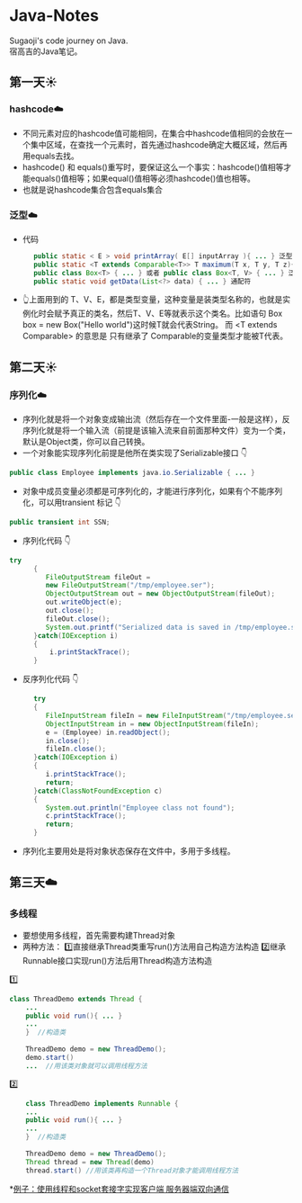 # Java-Notes
Sugaoji's code journey on Java.  
宿高吉的Java笔记。  

## 第一天:sunny: 
### hashcode:cloud:
* 不同元素对应的hashcode值可能相同，在集合中hashcode值相同的会放在一个集中区域，在查找一个元素时，首先通过hashcode确定大概区域，然后再用equals去找。  
* hashcode() 和 equals()重写时，要保证这么一个事实：hashcode()值相等才能equals()值相等；如果equal()值相等必须hashcode()值也相等。 
* 也就是说hashcode集合包含equals集合
   
### 泛型:cloud:
* 代码
```Java
      public static < E > void printArray( E[] inputArray ){ ... } 泛型方法  
      public static <T extends Comparable<T>> T maximum(T x, T y, T z){ ... } 泛型方法  
      public class Box<T> { ... } 或者 public class Box<T, V> { ... } 泛型类  
      public static void getData(List<?> data) { ... } 通配符
```
* 👆上面用到的 T、V、E，都是类型变量，这种变量是装类型名称的，也就是实例化时会赋予真正的类名，然后T、V、E等就表示这个类名。比如语句 Box <String> box = new Box("Hello world")这时候T就会代表String。 而 <T extends Comparable<T>> 的意思是 只有继承了 Comparable的变量类型才能被T代表。  

  
## 第二天:sunny:  
### 序列化:cloud:
* 序列化就是将一个对象变成输出流（然后存在一个文件里面-一般是这样），反序列化就是将一个输入流（前提是该输入流来自前面那种文件）变为一个类，默认是Object类，你可以自己转换。  
* 一个对象能实现序列化前提是他所在类实现了Serializable接口 👇
```Java
public class Employee implements java.io.Serializable { ... }
```
* 对象中成员变量必须都是可序列化的，才能进行序列化，如果有个不能序列化，可以用transient 标记 👇
```Java
public transient int SSN;
```
* 序列化代码 👇
```Java
try
      {
         FileOutputStream fileOut =
         new FileOutputStream("/tmp/employee.ser");
         ObjectOutputStream out = new ObjectOutputStream(fileOut);
         out.writeObject(e);
         out.close();
         fileOut.close();
         System.out.printf("Serialized data is saved in /tmp/employee.ser");
      }catch(IOException i)
      {
          i.printStackTrace();
      }
```
* 反序列化代码 👇
```Java
	  try
      {
         FileInputStream fileIn = new FileInputStream("/tmp/employee.ser");
         ObjectInputStream in = new ObjectInputStream(fileIn);
         e = (Employee) in.readObject();
         in.close();
         fileIn.close();
      }catch(IOException i)
      {
         i.printStackTrace();
         return;
      }catch(ClassNotFoundException c)
      {
         System.out.println("Employee class not found");
         c.printStackTrace();
         return;
      }
```
* 序列化主要用处是将对象状态保存在文件中，多用于多线程。

## 第三天:cloud:
### 多线程
* 要想使用多线程，首先需要构建Thread对象
* 两种方法： 1️⃣直接继承Thread类重写run()方法用自己构造方法构造 2️⃣继承Runnable接口实现run()方法后用Thread构造方法构造  

1️⃣
```Java
class ThreadDemo extends Thread { 
	...
	public void run(){ ... }
	...
	}  //构造类
	
	ThreadDemo demo = new ThreadDemo();
	demo.start()
	...  //用该类对象就可以调用线程方法
```
2️⃣
```Java
	class ThreadDemo implements Runnable { 
	...
	public void run(){ ... }
	...
	}  //构造类
	
	ThreadDemo demo = new ThreadDemo();
	Thread thread = new Thread(demo)
	thread.start() //用该类再构造一个Thread对象才能调用线程方法
```
*[例子：使用线程和socket套接字实现客户端 服务器端双向通信](./CodeFile/ClientAndServer/)
	
	
	

   
   
   
